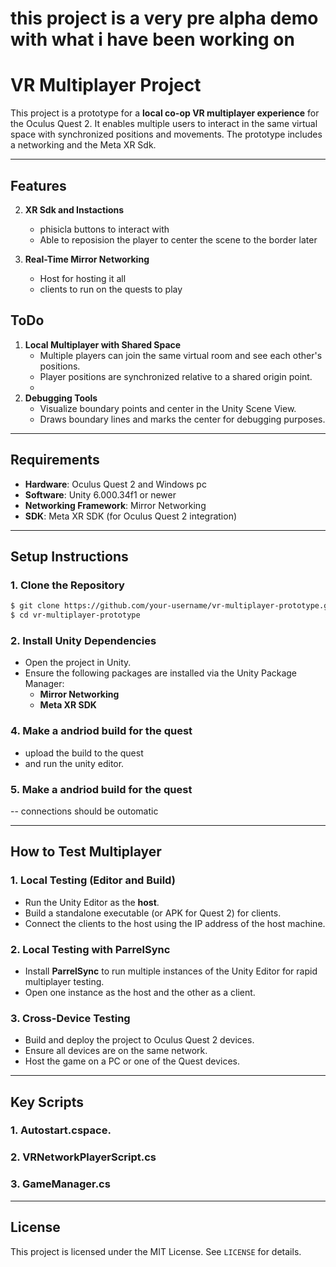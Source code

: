 # this project is a very pre alpha demo with what i have been working on

# VR Multiplayer Project

This project is a prototype for a **local co-op VR multiplayer experience** for the Oculus Quest 2. It enables multiple users to interact in the same virtual space with synchronized positions and movements. The prototype includes a networking and the Meta XR Sdk.

---

## Features


2. **XR Sdk and Instactions**
   - phisicla buttons to interact with
   - Able to reposision the player to center the scene to the border later

3. **Real-Time Mirror Networking**
   - Host for hosting it all
   - clients to run on the quests to play


## ToDo

1. **Local Multiplayer with Shared Space**
   - Multiple players can join the same virtual room and see each other's positions.
   - Player positions are synchronized relative to a shared origin point.
   - 
4. **Debugging Tools**
   - Visualize boundary points and center in the Unity Scene View.
   - Draws boundary lines and marks the center for debugging purposes.

---

## Requirements

- **Hardware**: Oculus Quest 2 and Windows pc
- **Software**: Unity 6.000.34f1 or newer
- **Networking Framework**: Mirror Networking
- **SDK**: Meta XR SDK (for Oculus Quest 2 integration)

---

## Setup Instructions

### 1. Clone the Repository
```bash
$ git clone https://github.com/your-username/vr-multiplayer-prototype.git
$ cd vr-multiplayer-prototype
```

### 2. Install Unity Dependencies
- Open the project in Unity.
- Ensure the following packages are installed via the Unity Package Manager:
  - **Mirror Networking**
  - **Meta XR SDK**


### 4. Make a andriod build for the quest
- upload the build to the quest
- and run the unity editor.

### 5. Make a andriod build for the quest
-- connections should be outomatic

---

## How to Test Multiplayer

### 1. Local Testing (Editor and Build)
- Run the Unity Editor as the **host**.
- Build a standalone executable (or APK for Quest 2) for clients.
- Connect the clients to the host using the IP address of the host machine.

### 2. Local Testing with ParrelSync
- Install **ParrelSync** to run multiple instances of the Unity Editor for rapid multiplayer testing.
- Open one instance as the host and the other as a client.

### 3. Cross-Device Testing
- Build and deploy the project to Oculus Quest 2 devices.
- Ensure all devices are on the same network.
- Host the game on a PC or one of the Quest devices.

---

## Key Scripts

### 1. **Autostart.cs**pace.
### 2. **VRNetworkPlayerScript.cs**
### 3. **GameManager.cs**

---

## License
This project is licensed under the MIT License. See `LICENSE` for details.
